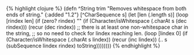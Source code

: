 {% highlight clojure %}
(defn ^String trim
  "Removes whitespace from both ends of string."
  {:added "1.2"}
  [^CharSequence s]
  (let [len (.length s)]
    (loop [rindex len]
      (if (zero? rindex)
        ""
        (if (Character/isWhitespace (.charAt s (dec rindex)))
          (recur (dec rindex))
          ;; there is at least one non-whitespace char in the string,
          ;; so no need to check for lindex reaching len.
          (loop [lindex 0]
            (if (Character/isWhitespace (.charAt s lindex))
              (recur (inc lindex))
              (.. s (subSequence lindex rindex) toString))))))))
{% endhighlight %}
